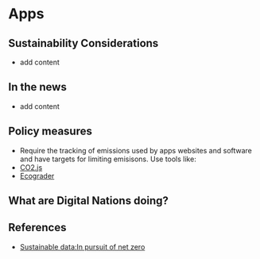 # Apps
## Sustainability Considerations
- add content

## In the news
- add content

## Policy measures

- Require the tracking of emissions used by apps websites and software and have targets for limiting emisisons. Use tools like:
- [CO2.js](https://www.thegreenwebfoundation.org/co2-js/)
- [Ecograder](https://ecograder.com/)

## What are Digital Nations doing?

## References
- [Sustainable data:In pursuit of net zero](https://sustainabledata.economist.com/)
